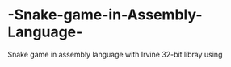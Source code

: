 # -Snake-game-in-Assembly-Language-
Snake game in assembly language with Irvine 32-bit libray using
